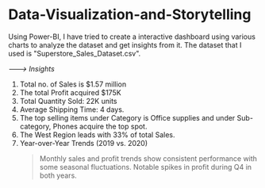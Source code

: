 # Data-Visualization-and-Storytelling

Using Power-BI, I have tried to create a interactive dashboard using various charts to analyze the dataset and get insights from it. The dataset that I used is "Superstore_Sales_Dataset.csv".

*---> Insights*

  1. Total no. of Sales is $1.57 million
  2. The total Profit acquired $175K
  3. Total Quantity Sold: 22K units
  4. Average Shipping Time: 4 days.
  5. The top selling items under Category is Office supplies and under Sub-category, Phones acquire the top spot.
  6. The West Region leads with 33% of total Sales.
  7. Year-over-Year Trends (2019 vs. 2020)
     > Monthly sales and profit trends show consistent performance with some seasonal fluctuations.
     > Notable spikes in profit during Q4 in both years.

